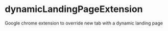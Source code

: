 # dynamicLandingPageExtension
Google chrome extension to override new tab with a dynamic landing page
